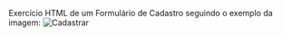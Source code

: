 Exercício HTML de um Formulário de Cadastro seguindo o exemplo da imagem: 
![Cadastrar](https://github.com/user-attachments/assets/8125a4d2-d533-4d6a-be3d-340623d713a4)
